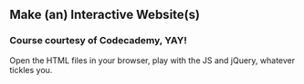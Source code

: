 ## Make (an) Interactive Website(s)

### Course courtesy of Codecademy, YAY!

Open the HTML files in your browser, play with the JS and jQuery, whatever tickles you.
